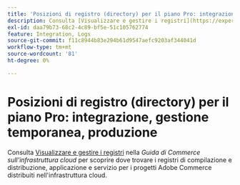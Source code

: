 ```yaml
---
title: 'Posizioni di registro (directory) per il piano Pro: integrazione, gestione temporanea, produzione'
description: Consulta [Visualizzare e gestire i registri](https://experienceleague.adobe.com/docs/commerce-cloud-service/user-guide/develop/test/log-locations.html?lang=it) nella *Commerce on Cloud Infrastructure Guide* per scoprire dove trovare i registri di build, implementazione, applicazione e servizio per il progetto.
exl-id: daa79b73-68c2-4c89-bf5e-51c105762774
feature: Integration, Logs
source-git-commit: f11c8944b83e294b61d9547aefc9203af344041d
workflow-type: tm+mt
source-wordcount: '81'
ht-degree: 0%

---
```


# Posizioni di registro (directory) per il piano Pro: integrazione, gestione temporanea, produzione

Consulta [Visualizzare e gestire i registri](https://experienceleague.adobe.com/docs/commerce-cloud-service/user-guide/develop/test/log-locations.html?lang=it) nella *Guida di Commerce sull&#39;infrastruttura cloud* per scoprire dove trovare i registri di compilazione e distribuzione, applicazione e servizio per i progetti Adobe Commerce distribuiti nell&#39;infrastruttura cloud.
